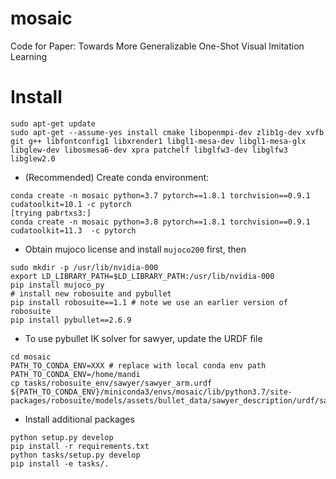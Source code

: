# mosaic
Code for Paper: Towards More Generalizable One-Shot Visual Imitation Learning

# Install 

```
sudo apt-get update
sudo apt-get --assume-yes install cmake libopenmpi-dev zlib1g-dev xvfb git g++ libfontconfig1 libxrender1 libgl1-mesa-dev libgl1-mesa-glx libglew-dev libosmesa6-dev xpra patchelf libglfw3-dev libglfw3 libglew2.0
```
- (Recommended) Create conda environment:
```
conda create -n mosaic python=3.7 pytorch==1.8.1 torchvision==0.9.1 cudatoolkit=10.1 -c pytorch 
[trying pabrtxs3:]
conda create -n mosaic python=3.8 pytorch==1.8.1 torchvision==0.9.1 cudatoolkit=11.3  -c pytorch 

```
- Obtain mujoco license and install `mujoco200` first, then
```
sudo mkdir -p /usr/lib/nvidia-000
export LD_LIBRARY_PATH=$LD_LIBRARY_PATH:/usr/lib/nvidia-000
pip install mujoco_py 
# install new robosuite and pybullet
pip install robosuite==1.1 # note we use an earlier version of robosuite
pip install pybullet==2.6.9
```
- To use pybullet IK solver for sawyer, update the URDF file
```
cd mosaic 
PATH_TO_CONDA_ENV=XXX # replace with local conda env path
PATH_TO_CONDA_ENV=/home/mandi
cp tasks/robosuite_env/sawyer/sawyer_arm.urdf ${PATH_TO_CONDA_ENV}/miniconda3/envs/mosaic/lib/python3.7/site-packages/robosuite/models/assets/bullet_data/sawyer_description/urdf/sawyer_arm.urdf 
```

- Install additional packages
```
python setup.py develop
pip install -r requirements.txt
python tasks/setup.py develop
pip install -e tasks/.
```
